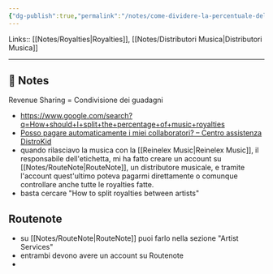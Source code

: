 ```yaml
---
{"dg-publish":true,"permalink":"/notes/come-dividere-la-percentuale-delle-royalty/","tags":["type/note"]}
---
```


Links:: [[Notes/Royalties\|Royalties]], [[Notes/Distributori Musica\|Distributori Musica]]

---

## 📝 Notes

Revenue Sharing = Condivisione dei guadagni


- https://www.google.com/search?q=How+should+I+split+the+percentage+of+music+royalties
- [Posso pagare automaticamente i miei collaboratori? – Centro assistenza DistroKid](https://support.distrokid.com/hc/en-us/articles/360013534394-Can-I-Pay-My-Collaborators-Automatically-#:~:text=DistroKid%20can%20split%20earnings%20from,have%20to%20think%20about%20it.)
- quando rilasciavo la musica con la [[Reinelex Music\|Reinelex Music]], il responsabile dell'etichetta, mi ha fatto creare un account su [[Notes/RouteNote\|RouteNote]], un distributore musicale, e tramite l'account quest'ultimo poteva pagarmi direttamente o comunque controllare anche tutte le royalties fatte.
- basta cercare "How to split royalties between artists"

## Routenote

- su [[Notes/RouteNote\|RouteNote]] puoi farlo nella sezione "Artist Services"
- entrambi devono avere un account su Routenote
- 

